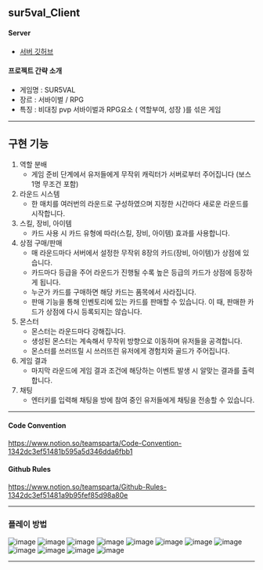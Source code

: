 ## sur5val_Client

#### Server 
- [서버 깃허브](https://github.com/rettytnova/sur5val_Server)
  
#### 프로젝트 간략 소개
- 게임명 : SUR5VAL
- 장르 : 서바이벌 / RPG
- 특징 : 비대칭 pvp 서바이벌과 RPG요소 ( 역할부여, 성장 )를 섞은 게임

---

## 구현 기능 
1. 역할 분배
    - 게임 준비 단계에서 유저들에게 무작위 캐릭터가 서버로부터 주어집니다 (보스 1명 무조건 포함)
2. 라운드 시스템
    - 한 매치를 여러번의 라운드로 구성하였으며 지정한 시간마다 새로운 라운드를 시작합니다.    
3. 스킬, 장비, 아이템
    - 카드 사용 시 카드 유형에 따라(스킬, 장비, 아이템) 효과를 사용합니다.    
4. 상점 구매/판매
    - 매 라운드마다 서버에서 설정한 무작위 8장의 카드(장비, 아이템)가 상점에 있습니다.
    - 카드마다 등급을 주어 라운드가 진행될 수록 높은 등급의 카드가 상점에 등장하게 됩니다.
    - 누군가 카드를 구매하면 해당 카드는 품목에서 사라집니다.
    - 판매 기능을 통해 인벤토리에 있는 카드를 판매할 수 있습니다. 이 때, 판매한 카드가 상점에 다시 등록되지는 않습니다.
5. 몬스터
    - 몬스터는 라운드마다 강해집니다.
    - 생성된 몬스터는 계속해서 무작위 방향으로 이동하며 유저들을 공격합니다.
    - 몬스터를 쓰러뜨릴 시 쓰러뜨린 유저에게 경험치와 골드가 주어집니다.
6. 게임 결과
    - 마지막 라운드에 게임 결과 조건에 해당하는 이벤트 발생 시 알맞는 결과를 출력합니다.
7. 채팅
    - 엔터키를 입력해 채팅을 방에 참여 중인 유저들에게 채팅을 전송할 수 있습니다.

---

#### Code Convention
https://www.notion.so/teamsparta/Code-Convention-1342dc3ef51481b595a5d346dda6fbb1

#### Github Rules
https://www.notion.so/teamsparta/Github-Rules-1342dc3ef51481a9b95fef85d98a80e

---

### 플레이 방법

![image](https://github.com/user-attachments/assets/7abdc5ca-6691-478e-84b9-ab7aaa53e9d3)
![image](https://github.com/user-attachments/assets/79e08f48-b139-4f80-8c51-c6d27653efc1)
![image](https://github.com/user-attachments/assets/4428130b-bc6d-461a-94b2-ef4328ce1d66)
![image](https://github.com/user-attachments/assets/d9daab9a-2406-4e77-bf19-5368f3b28265)
![image](https://github.com/user-attachments/assets/d9a3ccea-2daa-4ffc-8ede-90a8a92d6d79)
![image](https://github.com/user-attachments/assets/87fc4609-b13d-4242-aef6-ccf4b77f5634)
![image](https://github.com/user-attachments/assets/8cbf6669-0120-4ad8-9543-88047e23c5cc)
![image](https://github.com/user-attachments/assets/6789be8c-d3b6-4c33-9d30-f95363215e85)
![image](https://github.com/user-attachments/assets/669dc050-ee43-4467-b412-2f00ef45f034)
![image](https://github.com/user-attachments/assets/6cbdf6fb-cb69-4f11-adb0-7dd3c74f3187)
![image](https://github.com/user-attachments/assets/d05062c3-b785-445f-9ca4-be1634b0e00d)
![image](https://github.com/user-attachments/assets/51e829c2-1941-4fb3-880a-2b95bf87652e)

---
